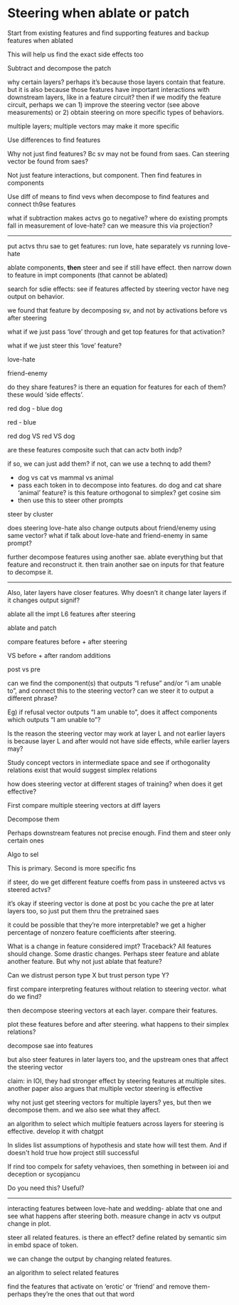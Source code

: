 # Steering when ablate or patch

Start from existing features and find supporting features and backup features when ablated

This will help us find the exact side effects too

Subtract and decompose the patch

why certain layers? perhaps it’s because those layers contain that feature. but it is also because those features have important interactions with downstream layers, like in a feature circuit? then if we modify the feature circuit, perhaps we can 1) improve the steering vector (see above measurements) or 2) obtain steering on more specific types of behaviors.

multiple layers; multiple vectors may make it more specific

Use differences to find features

Why not just find features? Bc sv may not be found from saes. Can steering vector be found from saes?

Not just feature interactions, but component. Then find features in components 

Use diff of means to find vevs when decompose to find features and connect th9se features

what if subtraction makes actvs go to negative? where do existing prompts fall in measurement of love-hate? can we measure this via projection? 

---

put actvs thru sae to get features: run love, hate separately vs running love-hate

ablate components, **then** steer and see if still have effect. then narrow down to feature in impt components (that cannot be ablated)

search for sdie effects: see if features affected by steering vector have neg output on behavior.

we found that feature by decomposing sv, and not by activations before vs after steering

what if we just pass ‘love’ through and get top features for that activation?

what if we just steer this ‘love’ feature?

love-hate

friend-enemy

do they share features? is there an equation for features for each of them? these would ‘side effects’.

red dog - blue dog

red - blue

red dog VS red VS dog

are these features composite such that can actv both indp?

if so, we can just add them? if not, can we use a technq to add them?

- dog vs cat vs mammal vs animal
- pass each token in to decompose into features. do dog and cat share ‘animal’ feature? is this feature orthogonal to simplex? get cosine sim
- then use this to steer other prompts

steer by cluster

does steering love-hate also change outputs about friend/enemy using same vector? what if talk about love-hate and friend-enemy in same prompt?

further decompose features using another sae. ablate everything but that feature and reconstruct it. then train another sae on inputs for that feature to decompse it. 

---

Also, later layers have closer features. Why doesn’t it change later layers if it changes output signif?

ablate all the impt L6 features after steering

ablate and patch

compare features before + after steering 

VS before + after random additions

post vs pre

can we find the component(s) that outputs “I refuse” and/or “i am unable to”, and connect this to the steering vector? can we steer it to output a different phrase?

Eg) if refusal vector outputs “I am unable to”, does it affect components which outputs “I am unable to”?

Is the reason the steering vector may work at layer L and not earlier layers is because layer L and after would not have side effects, while earlier layers may?

Study concept vectors in intermediate space and see if orthogonality relations exist that would suggest simplex relations

how does steering vector at different stages of  training? when does it get effective?

First compare multiple steering vectors at diff layers

Decompose them

Perhaps downstream features not precise enough. Find them and steer only certain ones

Algo to sel

This is primary. Second is more specific fns

if steer, do we get different feature coeffs from pass in unsteered actvs vs steered actvs?

it’s okay if steering vector is done at post bc you cache the pre at later layers too, so just put them thru the pretrained saes

it could be possible that they’re more interpretable? we get a higher percentage of nonzero feature coefficients after steering.

What is a change in feature considered impt? Traceback? All features should change. Some drastic changes. Perhaps steer feature and ablate another feature. But why not just ablate that feature?

Can we distrust person type X but trust person type Y?

first compare interpreting features without relation to steering vector. what do we find?

then decompose steering vectors at each layer. compare their features. 

plot these features before and after steering. what happens to their simplex relations?

decompose sae into features

but also steer features in later layers too, and the upstream ones that affect the steering vector

claim: in IOI, they had stronger effect by steering features at multiple sites. another paper also argues that multiple vector steering is effective

why not just get steering vectors for multiple layers? yes, but then we decompose them. and we also see what they affect. 

an algorithm to select which multiple featuers across layers for steering is effective. develop it with chatgpt

In slides list assumptions of hypothesis and state how will test them. And if doesn't hold true how project still successful

If rind too compelx for safety vehavioes, then something in between ioi and deception or sycopjancu

Do you need this? Useful?

---

interacting features between love-hate and wedding- ablate that one and see what happens after steering both. measure change in actv vs output change in plot.

steer all related features. is there an effect? define related by semantic sim in embd space of token.

we can change the output by changing related features. 

an algorithm to select related features 

find the features that activate on ‘erotic’ or ‘friend’ and remove them- perhaps they’re the ones that out that word